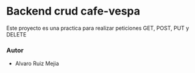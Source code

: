 # Backend crud cafe-vespa
Este proyecto es una practica para realizar peticiones GET, POST, PUT y DELETE 

### Autor
- Alvaro Ruiz Mejia